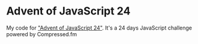 # Advent of JavaScript 24
My code for <a href="https://www.adventofjs.com/">"Advent of JavaScript 24"</a>. It's a 24 days JavaScript challenge powered by Compressed.fm
